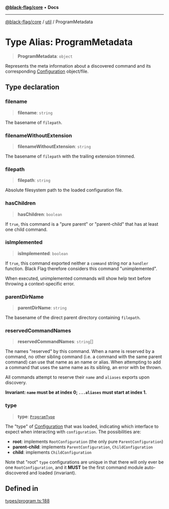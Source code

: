 [**@black-flag/core**](../../README.md) • **Docs**

***

[@black-flag/core](../../README.md) / [util](../README.md) / ProgramMetadata

# Type Alias: ProgramMetadata

> **ProgramMetadata**: `object`

Represents the meta information about a discovered command and its
corresponding [Configuration](../../index/type-aliases/Configuration.md) object/file.

## Type declaration

### filename

> **filename**: `string`

The basename of `filepath`.

### filenameWithoutExtension

> **filenameWithoutExtension**: `string`

The basename of `filepath` with the trailing extension trimmed.

### filepath

> **filepath**: `string`

Absolute filesystem path to the loaded configuration file.

### hasChildren

> **hasChildren**: `boolean`

If `true`, this command is a "pure parent" or "parent-child" that has at
least one child command.

### isImplemented

> **isImplemented**: `boolean`

If `true`, this command exported neither a `command` string nor a `handler`
function. Black Flag therefore considers this command "unimplemented".

When executed, unimplemented commands will show help text before throwing a
context-specific error.

### parentDirName

> **parentDirName**: `string`

The basename of the direct parent directory containing `filepath`.

### reservedCommandNames

> **reservedCommandNames**: `string`[]

The names "reserved" by this command. When a name is reserved by a command,
no other sibling command (i.e. a command with the same parent command) can
use that name as an name or alias. When attempting to add a command that
uses the same name as its sibling, an error with be thrown.

All commands attempt to reserve their `name` and `aliases` exports upon
discovery.

**Invariant: `name` must be at index 0; `...aliases` must start at index
1.**

### type

> **type**: [`ProgramType`](ProgramType.md)

The "type" of [Configuration](../../index/type-aliases/Configuration.md) that was loaded, indicating which
interface to expect when interacting with `configuration`. The
possibilities are:

- **root**: implements `RootConfiguration` (the only pure
  `ParentConfiguration`)
- **parent-child**: implements `ParentConfiguration`, `ChildConfiguration`
- **child**: implements `ChildConfiguration`

Note that "root" `type` configurations are unique in that there will only
ever be one `RootConfiguration`, and it **MUST** be the first command
module auto-discovered and loaded (invariant).

## Defined in

[types/program.ts:188](https://github.com/Xunnamius/black-flag/blob/96ce293f8a136c82839c1e658d19dc9a2441c0ab/types/program.ts#L188)
